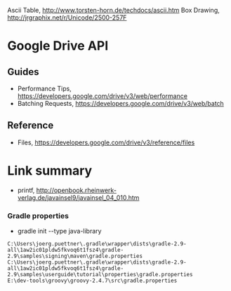 
Ascii Table, http://www.torsten-horn.de/techdocs/ascii.htm
Box Drawing, http://jrgraphix.net/r/Unicode/2500-257F

# Google Drive API
## Guides
* Performance Tips, https://developers.google.com/drive/v3/web/performance
* Batching Requests, https://developers.google.com/drive/v3/web/batch
## Reference
* Files, https://developers.google.com/drive/v3/reference/files

# Link summary
* printf, http://openbook.rheinwerk-verlag.de/javainsel9/javainsel_04_010.htm

### Gradle properties
* gradle init --type java-library
```
C:\Users\joerg.puettner\.gradle\wrapper\dists\gradle-2.9-all\1aw2ic01pldw5fkvoq6t1fsz4\gradle-2.9\samples\signing\maven\gradle.properties
C:\Users\joerg.puettner\.gradle\wrapper\dists\gradle-2.9-all\1aw2ic01pldw5fkvoq6t1fsz4\gradle-2.9\samples\userguide\tutorial\properties\gradle.properties
E:\dev-tools\groovy\groovy-2.4.7\src\gradle.properties
```